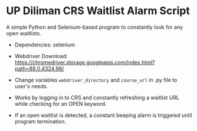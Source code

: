 # UP Diliman CRS Waitlist Alarm Script

A simple Python and Selenium-based program to constantly look for any open waitlists.

- Dependencies: selenium
- Webdriver Download: https://chromedriver.storage.googleapis.com/index.html?path=88.0.4324.96/

- Change variables `webdriver_directory` and `course_url` in .py file to user's needs.

- Works by logging in to CRS and constantly refreshing a waitlist URL while checking for an OPEN keyword.
- If an open waitlist is detected, a constant beeping alarm is triggered until program termination.